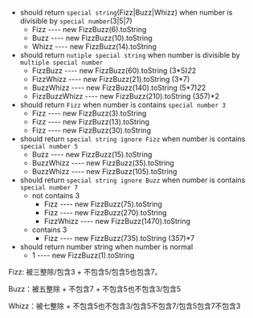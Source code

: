 - should return `special string`(Fizz|Buzz|Whizz) when number is divisible by `special number`(3|5|7)
    - Fizz ---- new FizzBuzz(6).toString
    - Buzz ---- new FizzBuzz(10).toString
    - Whizz ---- new FizzBuzz(14).toString
- should return `nutiple special string` when number is divisible by `multiple special number`
    - FizzBuzz ---- new FizzBuzz(60).toString        (3*5)*2*2
    - FizzWhizz ---- new FizzBuzz(21).toString       (3*7)
    - BuzzWhizz ---- new FizzBuzz(140).toString      (5*7)*2*2
    - FizzBuzzWhizz ---- new FizzBuzz(210).toString  (3*5*7)*2
- should return `Fizz` when number is contains `special number 3`
    - Fizz ---- new FizzBuzz(3).toString
    - Fizz ---- new FizzBuzz(13).toString
    - Fizz ---- new FizzBuzz(30).toString
- should return `special string ignore Fizz` when number is contains `special number 5`
    - Buzz ---- new FizzBuzz(15).toString
    - BuzzWhizz ---- new FizzBuzz(35).toString
    - BuzzWhizz ---- new FizzBuzz(105).toString
- should return `special string ignore Buzz` when number is contains `special number 7`
    - not contains 3
        - Fizz ---- new FizzBuzz(75).toString
        - Fizz ---- new FizzBuzz(270).toString
        - FizzWhizz ---- new FizzBuzz(1470).toString
    - contains 3
        - Fizz ---- new FizzBuzz(735).toString (3*5*7)*7
- should return number string when number is normal
    - 1 ---- new FizzBuzz(1).toString


Fizz: 被三整除/包含3 + 不包含5/包含5也包含7。

Buzz：被五整除 + 不包含7 + 不包含5也不包含3/包含5
 
Whizz：被七整除 + 不包含5也不包含3/包含5不包含7/包含5包含7不包含3
